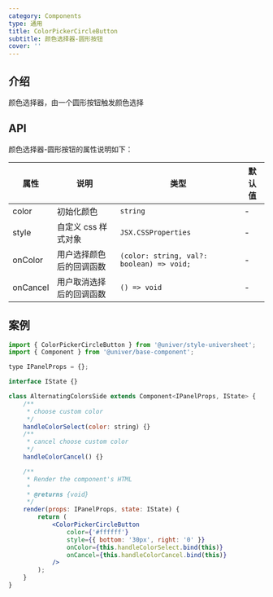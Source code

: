 ```yaml
---
category: Components
type: 通用
title: ColorPickerCircleButton
subtitle: 颜色选择器-圆形按钮
cover: ''
---
```


## 介绍

颜色选择器，由一个圆形按钮触发颜色选择

## API

颜色选择器-圆形按钮的属性说明如下：

| 属性     | 说明                     | 类型                                      | 默认值 |
| -------- | ------------------------ | ----------------------------------------- | ------ |
| color    | 初始化颜色               | `string`                                  | -      |
| style    | 自定义 css 样式对象      | `JSX.CSSProperties`                       | -      |
| onColor  | 用户选择颜色后的回调函数 | `(color: string, val?: boolean) => void;` | -      |
| onCancel | 用户取消选择后的回调函数 | `() => void`                              | -      |

## 案例

```jsx
import { ColorPickerCircleButton } from '@univer/style-universheet';
import { Component } from '@univer/base-component';

type IPanelProps = {};

interface IState {}

class AlternatingColorsSide extends Component<IPanelProps, IState> {
    /**
     * choose custom color
     */
    handleColorSelect(color: string) {}
    /**
     * cancel choose custom color
     */
    handleColorCancel() {}

    /**
     * Render the component's HTML
     *
     * @returns {void}
     */
    render(props: IPanelProps, state: IState) {
        return (
            <ColorPickerCircleButton
                color={'#ffffff'}
                style={{ bottom: '30px', right: '0' }}
                onColor={this.handleColorSelect.bind(this)}
                onCancel={this.handleColorCancel.bind(this)}
            />
        );
    }
}
```
